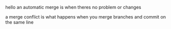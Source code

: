 hello
an automatic merge is when theres no problem or changes

a merge conflict is what happens when you merge branches and commit on the same line